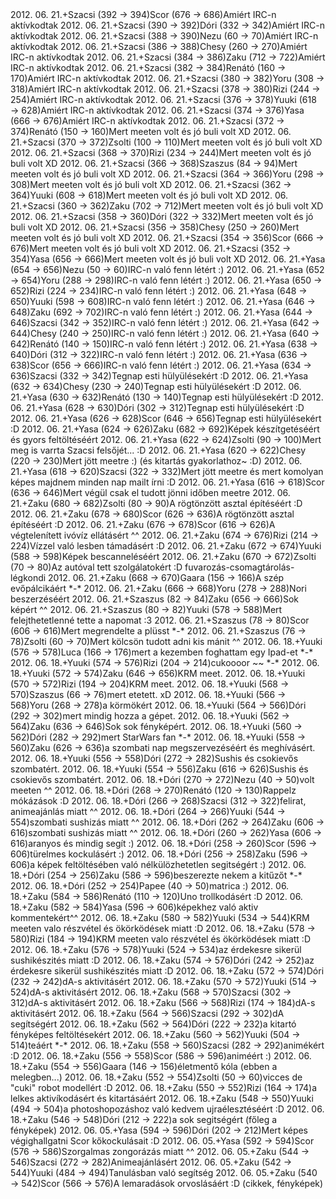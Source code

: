 <tr><td>2012. 06. 21.</td><td>+</td><td>Szacsi (392 &rarr; 394)</td><td>Scor (676 &rarr; 686)</td><td>Amiért IRC-n aktívkodtak</td></tr>
<tr><td>2012. 06. 21.</td><td>+</td><td>Szacsi (390 &rarr; 392)</td><td>Dóri (332 &rarr; 342)</td><td>Amiért IRC-n aktívkodtak</td></tr>
<tr><td>2012. 06. 21.</td><td>+</td><td>Szacsi (388 &rarr; 390)</td><td>Nezu (60 &rarr; 70)</td><td>Amiért IRC-n aktívkodtak</td></tr>
<tr><td>2012. 06. 21.</td><td>+</td><td>Szacsi (386 &rarr; 388)</td><td>Chesy (260 &rarr; 270)</td><td>Amiért IRC-n aktívkodtak</td></tr>
<tr><td>2012. 06. 21.</td><td>+</td><td>Szacsi (384 &rarr; 386)</td><td>Zaku (712 &rarr; 722)</td><td>Amiért IRC-n aktívkodtak</td></tr>
<tr><td>2012. 06. 21.</td><td>+</td><td>Szacsi (382 &rarr; 384)</td><td>Renátó (160 &rarr; 170)</td><td>Amiért IRC-n aktívkodtak</td></tr>
<tr><td>2012. 06. 21.</td><td>+</td><td>Szacsi (380 &rarr; 382)</td><td>Yoru (308 &rarr; 318)</td><td>Amiért IRC-n aktívkodtak</td></tr>
<tr><td>2012. 06. 21.</td><td>+</td><td>Szacsi (378 &rarr; 380)</td><td>Rizi (244 &rarr; 254)</td><td>Amiért IRC-n aktívkodtak</td></tr>
<tr><td>2012. 06. 21.</td><td>+</td><td>Szacsi (376 &rarr; 378)</td><td>Yuuki (618 &rarr; 628)</td><td>Amiért IRC-n aktívkodtak</td></tr>
<tr><td>2012. 06. 21.</td><td>+</td><td>Szacsi (374 &rarr; 376)</td><td>Yasa (666 &rarr; 676)</td><td>Amiért IRC-n aktívkodtak</td></tr>
<tr><td>2012. 06. 21.</td><td>+</td><td>Szacsi (372 &rarr; 374)</td><td>Renátó (150 &rarr; 160)</td><td>Mert meeten volt és jó buli volt XD</td></tr>
<tr><td>2012. 06. 21.</td><td>+</td><td>Szacsi (370 &rarr; 372)</td><td>Zsolti (100 &rarr; 110)</td><td>Mert meeten volt és jó buli volt XD</td></tr>
<tr><td>2012. 06. 21.</td><td>+</td><td>Szacsi (368 &rarr; 370)</td><td>Rizi (234 &rarr; 244)</td><td>Mert meeten volt és jó buli volt XD</td></tr>
<tr><td>2012. 06. 21.</td><td>+</td><td>Szacsi (366 &rarr; 368)</td><td>Szaszus (84 &rarr; 94)</td><td>Mert meeten volt és jó buli volt XD</td></tr>
<tr><td>2012. 06. 21.</td><td>+</td><td>Szacsi (364 &rarr; 366)</td><td>Yoru (298 &rarr; 308)</td><td>Mert meeten volt és jó buli volt XD</td></tr>
<tr><td>2012. 06. 21.</td><td>+</td><td>Szacsi (362 &rarr; 364)</td><td>Yuuki (608 &rarr; 618)</td><td>Mert meeten volt és jó buli volt XD</td></tr>
<tr><td>2012. 06. 21.</td><td>+</td><td>Szacsi (360 &rarr; 362)</td><td>Zaku (702 &rarr; 712)</td><td>Mert meeten volt és jó buli volt XD</td></tr>
<tr><td>2012. 06. 21.</td><td>+</td><td>Szacsi (358 &rarr; 360)</td><td>Dóri (322 &rarr; 332)</td><td>Mert meeten volt és jó buli volt XD</td></tr>
<tr><td>2012. 06. 21.</td><td>+</td><td>Szacsi (356 &rarr; 358)</td><td>Chesy (250 &rarr; 260)</td><td>Mert meeten volt és jó buli volt XD</td></tr>
<tr><td>2012. 06. 21.</td><td>+</td><td>Szacsi (354 &rarr; 356)</td><td>Scor (666 &rarr; 676)</td><td>Mert meeten volt és jó buli volt XD</td></tr>
<tr><td>2012. 06. 21.</td><td>+</td><td>Szacsi (352 &rarr; 354)</td><td>Yasa (656 &rarr; 666)</td><td>Mert meeten volt és jó buli volt XD</td></tr>
<tr><td>2012. 06. 21.</td><td>+</td><td>Yasa (654 &rarr; 656)</td><td>Nezu (50 &rarr; 60)</td><td>IRC-n való fenn létért :)</td></tr>
<tr><td>2012. 06. 21.</td><td>+</td><td>Yasa (652 &rarr; 654)</td><td>Yoru (288 &rarr; 298)</td><td>IRC-n való fenn létért :)</td></tr>
<tr><td>2012. 06. 21.</td><td>+</td><td>Yasa (650 &rarr; 652)</td><td>Rizi (224 &rarr; 234)</td><td>IRC-n való fenn létért :)</td></tr>
<tr><td>2012. 06. 21.</td><td>+</td><td>Yasa (648 &rarr; 650)</td><td>Yuuki (598 &rarr; 608)</td><td>IRC-n való fenn létért :)</td></tr>
<tr><td>2012. 06. 21.</td><td>+</td><td>Yasa (646 &rarr; 648)</td><td>Zaku (692 &rarr; 702)</td><td>IRC-n való fenn létért :)</td></tr>
<tr><td>2012. 06. 21.</td><td>+</td><td>Yasa (644 &rarr; 646)</td><td>Szacsi (342 &rarr; 352)</td><td>IRC-n való fenn létért :)</td></tr>
<tr><td>2012. 06. 21.</td><td>+</td><td>Yasa (642 &rarr; 644)</td><td>Chesy (240 &rarr; 250)</td><td>IRC-n való fenn létért :)</td></tr>
<tr><td>2012. 06. 21.</td><td>+</td><td>Yasa (640 &rarr; 642)</td><td>Renátó (140 &rarr; 150)</td><td>IRC-n való fenn létért :)</td></tr>
<tr><td>2012. 06. 21.</td><td>+</td><td>Yasa (638 &rarr; 640)</td><td>Dóri (312 &rarr; 322)</td><td>IRC-n való fenn létért :)</td></tr>
<tr><td>2012. 06. 21.</td><td>+</td><td>Yasa (636 &rarr; 638)</td><td>Scor (656 &rarr; 666)</td><td>IRC-n való fenn létért :)</td></tr>
<tr><td>2012. 06. 21.</td><td>+</td><td>Yasa (634 &rarr; 636)</td><td>Szacsi (332 &rarr; 342)</td><td>Tegnap esti hülyülésekért :D</td></tr>
<tr><td>2012. 06. 21.</td><td>+</td><td>Yasa (632 &rarr; 634)</td><td>Chesy (230 &rarr; 240)</td><td>Tegnap esti hülyülésekért :D</td></tr>
<tr><td>2012. 06. 21.</td><td>+</td><td>Yasa (630 &rarr; 632)</td><td>Renátó (130 &rarr; 140)</td><td>Tegnap esti hülyülésekért :D</td></tr>
<tr><td>2012. 06. 21.</td><td>+</td><td>Yasa (628 &rarr; 630)</td><td>Dóri (302 &rarr; 312)</td><td>Tegnap esti hülyülésekért :D</td></tr>
<tr><td>2012. 06. 21.</td><td>+</td><td>Yasa (626 &rarr; 628)</td><td>Scor (646 &rarr; 656)</td><td>Tegnap esti hülyülésekért :D</td></tr>
<tr><td>2012. 06. 21.</td><td>+</td><td>Yasa (624 &rarr; 626)</td><td>Zaku (682 &rarr; 692)</td><td>Képek készítgetéséért és gyors feltöltéséért</td></tr>
<tr><td>2012. 06. 21.</td><td>+</td><td>Yasa (622 &rarr; 624)</td><td>Zsolti (90 &rarr; 100)</td><td>Mert meg is varrta Szacsi felsőjét... :D</td></tr>
<tr><td>2012. 06. 21.</td><td>+</td><td>Yasa (620 &rarr; 622)</td><td>Chesy (220 &rarr; 230)</td><td>Mert jött meetre :) (és kitartás gyakorlathoz~ :D)</td></tr>
<tr><td>2012. 06. 21.</td><td>+</td><td>Yasa (618 &rarr; 620)</td><td>Szacsi (322 &rarr; 332)</td><td>Mert jött meetre és mert komolyan képes majdnem minden nap mailt írni :D</td></tr>
<tr><td>2012. 06. 21.</td><td>+</td><td>Yasa (616 &rarr; 618)</td><td>Scor (636 &rarr; 646)</td><td>Mert végül csak el tudott jönni időben meetre</td></tr>
<tr><td>2012. 06. 21.</td><td>+</td><td>Zaku (680 &rarr; 682)</td><td>Zsolti (80 &rarr; 90)</td><td>A rögtönzött asztal építéséért :D</td></tr>
<tr><td>2012. 06. 21.</td><td>+</td><td>Zaku (678 &rarr; 680)</td><td>Scor (626 &rarr; 636)</td><td>A rögtönzött asztal építéséért :D</td></tr>
<tr><td>2012. 06. 21.</td><td>+</td><td>Zaku (676 &rarr; 678)</td><td>Scor (616 &rarr; 626)</td><td>A végtelenített ivóvíz ellátásért ^^</td></tr>
<tr><td>2012. 06. 21.</td><td>+</td><td>Zaku (674 &rarr; 676)</td><td>Rizi (214 &rarr; 224)</td><td>Vízzel való lesben támadásért :D</td></tr>
<tr><td>2012. 06. 21.</td><td>+</td><td>Zaku (672 &rarr; 674)</td><td>Yuuki (588 &rarr; 598)</td><td>Képek bescanneléséért</td></tr>
<tr><td>2012. 06. 21.</td><td>+</td><td>Zaku (670 &rarr; 672)</td><td>Zsolti (70 &rarr; 80)</td><td>Az autóval tett szolgálatokért :D fuvarozás-csomagtárolás-légkondi</td></tr>
<tr><td>2012. 06. 21.</td><td>+</td><td>Zaku (668 &rarr; 670)</td><td>Gaara (156 &rarr; 166)</td><td>A szép evőpálcikáért *-*</td></tr>
<tr><td>2012. 06. 21.</td><td>+</td><td>Zaku (666 &rarr; 668)</td><td>Yoru (278 &rarr; 288)</td><td>Nori beszerzéséért</td></tr>
<tr><td>2012. 06. 21.</td><td>+</td><td>Szaszus (82 &rarr; 84)</td><td>Zaku (656 &rarr; 666)</td><td>Sok képért ^^</td></tr>
<tr><td>2012. 06. 21.</td><td>+</td><td>Szaszus (80 &rarr; 82)</td><td>Yuuki (578 &rarr; 588)</td><td>Mert felejthetetlenné tette a napomat :3</td></tr>
<tr><td>2012. 06. 21.</td><td>+</td><td>Szaszus (78 &rarr; 80)</td><td>Scor (606 &rarr; 616)</td><td>Mert megrendelte a plüsst *-*</td></tr>
<tr><td>2012. 06. 21.</td><td>+</td><td>Szaszus (76 &rarr; 78)</td><td>Zsolti (60 &rarr; 70)</td><td>Mert kölcsön tudott adni kis mánit ^^</td></tr>
<tr><td>2012. 06. 18.</td><td>+</td><td>Yuuki (576 &rarr; 578)</td><td>Luca (166 &rarr; 176)</td><td>mert a kezemben foghattam egy Ipad-et *-*</td></tr>
<tr><td>2012. 06. 18.</td><td>+</td><td>Yuuki (574 &rarr; 576)</td><td>Rizi (204 &rarr; 214)</td><td>cukoooor ~~ *-*</td></tr>
<tr><td>2012. 06. 18.</td><td>+</td><td>Yuuki (572 &rarr; 574)</td><td>Zaku (646 &rarr; 656)</td><td>KRM meet.</td></tr>
<tr><td>2012. 06. 18.</td><td>+</td><td>Yuuki (570 &rarr; 572)</td><td>Rizi (194 &rarr; 204)</td><td>KRM meet.</td></tr>
<tr><td>2012. 06. 18.</td><td>+</td><td>Yuuki (568 &rarr; 570)</td><td>Szaszus (66 &rarr; 76)</td><td>mert etetett. xD</td></tr>
<tr><td>2012. 06. 18.</td><td>+</td><td>Yuuki (566 &rarr; 568)</td><td>Yoru (268 &rarr; 278)</td><td>a körmökért</td></tr>
<tr><td>2012. 06. 18.</td><td>+</td><td>Yuuki (564 &rarr; 566)</td><td>Dóri (292 &rarr; 302)</td><td>mert mindig hozza a gépet.</td></tr>
<tr><td>2012. 06. 18.</td><td>+</td><td>Yuuki (562 &rarr; 564)</td><td>Zaku (636 &rarr; 646)</td><td>Sok sok fényképért.</td></tr>
<tr><td>2012. 06. 18.</td><td>+</td><td>Yuuki (560 &rarr; 562)</td><td>Dóri (282 &rarr; 292)</td><td>mert StarWars fan *-*</td></tr>
<tr><td>2012. 06. 18.</td><td>+</td><td>Yuuki (558 &rarr; 560)</td><td>Zaku (626 &rarr; 636)</td><td>a szombati nap megszervezéséért és meghívásért.</td></tr>
<tr><td>2012. 06. 18.</td><td>+</td><td>Yuuki (556 &rarr; 558)</td><td>Dóri (272 &rarr; 282)</td><td>Sushis és csokievős szombatért.</td></tr>
<tr><td>2012. 06. 18.</td><td>+</td><td>Yuuki (554 &rarr; 556)</td><td>Zaku (616 &rarr; 626)</td><td>Sushis és csokievős szombatért.</td></tr>
<tr><td>2012. 06. 18.</td><td>+</td><td>Dóri (270 &rarr; 272)</td><td>Nezu (40 &rarr; 50)</td><td>volt meeten ^^</td></tr>
<tr><td>2012. 06. 18.</td><td>+</td><td>Dóri (268 &rarr; 270)</td><td>Renátó (120 &rarr; 130)</td><td>Rappelz mókázások :D</td></tr>
<tr><td>2012. 06. 18.</td><td>+</td><td>Dóri (266 &rarr; 268)</td><td>Szacsi (312 &rarr; 322)</td><td>felirat, animeajánlás miatt ^^</td></tr>
<tr><td>2012. 06. 18.</td><td>+</td><td>Dóri (264 &rarr; 266)</td><td>Yuuki (544 &rarr; 554)</td><td>szombati sushizás miatt ^^</td></tr>
<tr><td>2012. 06. 18.</td><td>+</td><td>Dóri (262 &rarr; 264)</td><td>Zaku (606 &rarr; 616)</td><td>szombati sushizás miatt ^^</td></tr>
<tr><td>2012. 06. 18.</td><td>+</td><td>Dóri (260 &rarr; 262)</td><td>Yasa (606 &rarr; 616)</td><td>aranyos és mindig segít :)</td></tr>
<tr><td>2012. 06. 18.</td><td>+</td><td>Dóri (258 &rarr; 260)</td><td>Scor (596 &rarr; 606)</td><td>türelmes kockulásért :)</td></tr>
<tr><td>2012. 06. 18.</td><td>+</td><td>Dóri (256 &rarr; 258)</td><td>Zaku (596 &rarr; 606)</td><td>a képek feltöltésében való nélkülözhetetlen segitségért :)</td></tr>
<tr><td>2012. 06. 18.</td><td>+</td><td>Dóri (254 &rarr; 256)</td><td>Zaku (586 &rarr; 596)</td><td>beszerezte nekem a kitűzőt *-*</td></tr>
<tr><td>2012. 06. 18.</td><td>+</td><td>Dóri (252 &rarr; 254)</td><td>Papee (40 &rarr; 50)</td><td>matrica :) </td></tr>
<tr><td>2012. 06. 18.</td><td>+</td><td>Zaku (584 &rarr; 586)</td><td>Renátó (110 &rarr; 120)</td><td>Uno trollkodásért :D</td></tr>
<tr><td>2012. 06. 18.</td><td>+</td><td>Zaku (582 &rarr; 584)</td><td>Yasa (596 &rarr; 606)</td><td>képekhez való aktiv kommentekért^^</td></tr>
<tr><td>2012. 06. 18.</td><td>+</td><td>Zaku (580 &rarr; 582)</td><td>Yuuki (534 &rarr; 544)</td><td>KRM meeten valo részvétel és ökörködések miatt :D</td></tr>
<tr><td>2012. 06. 18.</td><td>+</td><td>Zaku (578 &rarr; 580)</td><td>Rizi (184 &rarr; 194)</td><td>KRM meeten valo részvétel és ökörködések miatt :D</td></tr>
<tr><td>2012. 06. 18.</td><td>+</td><td>Zaku (576 &rarr; 578)</td><td>Yuuki (524 &rarr; 534)</td><td>az érdekesre sikerül sushikészités miatt :D</td></tr>
<tr><td>2012. 06. 18.</td><td>+</td><td>Zaku (574 &rarr; 576)</td><td>Dóri (242 &rarr; 252)</td><td>az érdekesre sikerül sushikészités miatt :D</td></tr>
<tr><td>2012. 06. 18.</td><td>+</td><td>Zaku (572 &rarr; 574)</td><td>Dóri (232 &rarr; 242)</td><td>dA-s aktivitásért</td></tr>
<tr><td>2012. 06. 18.</td><td>+</td><td>Zaku (570 &rarr; 572)</td><td>Yuuki (514 &rarr; 524)</td><td>dA-s aktivitásért</td></tr>
<tr><td>2012. 06. 18.</td><td>+</td><td>Zaku (568 &rarr; 570)</td><td>Szacsi (302 &rarr; 312)</td><td>dA-s aktivitásért</td></tr>
<tr><td>2012. 06. 18.</td><td>+</td><td>Zaku (566 &rarr; 568)</td><td>Rizi (174 &rarr; 184)</td><td>dA-s aktivitásért</td></tr>
<tr><td>2012. 06. 18.</td><td>+</td><td>Zaku (564 &rarr; 566)</td><td>Szacsi (292 &rarr; 302)</td><td>dA segítségért</td></tr>
<tr><td>2012. 06. 18.</td><td>+</td><td>Zaku (562 &rarr; 564)</td><td>Dóri (222 &rarr; 232)</td><td>a kitartó fényképes feltöltésekért</td></tr>
<tr><td>2012. 06. 18.</td><td>+</td><td>Zaku (560 &rarr; 562)</td><td>Yuuki (504 &rarr; 514)</td><td>teáért *-*</td></tr>
<tr><td>2012. 06. 18.</td><td>+</td><td>Zaku (558 &rarr; 560)</td><td>Szacsi (282 &rarr; 292)</td><td>animékért  :D</td></tr>
<tr><td>2012. 06. 18.</td><td>+</td><td>Zaku (556 &rarr; 558)</td><td>Scor (586 &rarr; 596)</td><td>animéért :)</td></tr>
<tr><td>2012. 06. 18.</td><td>+</td><td>Zaku (554 &rarr; 556)</td><td>Gaara (146 &rarr; 156)</td><td>életmentő kóla (ebben a melegben...)</td></tr>
<tr><td>2012. 06. 18.</td><td>+</td><td>Zaku (552 &rarr; 554)</td><td>Zsolti (50 &rarr; 60)</td><td>vicces de &quot;cuki&quot; robot modellért :D</td></tr>
<tr><td>2012. 06. 18.</td><td>+</td><td>Zaku (550 &rarr; 552)</td><td>Rizi (164 &rarr; 174)</td><td>a lelkes aktivíkodásért és kitartásáért</td></tr>
<tr><td>2012. 06. 18.</td><td>+</td><td>Zaku (548 &rarr; 550)</td><td>Yuuki (494 &rarr; 504)</td><td>a photoshopozáshoz való kedvem ujraélesztéséért :D</td></tr>
<tr><td>2012. 06. 18.</td><td>+</td><td>Zaku (546 &rarr; 548)</td><td>Dóri (212 &rarr; 222)</td><td>a sok segitségért (főleg a fényképek)</td></tr>
<tr><td>2012. 06. 05.</td><td>+</td><td>Yasa (594 &rarr; 596)</td><td>Dóri (202 &rarr; 212)</td><td>Mert képes végighallgatni Scor kőkockulásait :D</td></tr>
<tr><td>2012. 06. 05.</td><td>+</td><td>Yasa (592 &rarr; 594)</td><td>Scor (576 &rarr; 586)</td><td>Szorgalmas zongorázás miatt ^^</td></tr>
<tr><td>2012. 06. 05.</td><td>+</td><td>Zaku (544 &rarr; 546)</td><td>Szacsi (272 &rarr; 282)</td><td>Animeajánlásért</td></tr>
<tr><td>2012. 06. 05.</td><td>+</td><td>Zaku (542 &rarr; 544)</td><td>Yuuki (484 &rarr; 494)</td><td>Tanulásban való segítség</td></tr>
<tr><td>2012. 06. 05.</td><td>+</td><td>Zaku (540 &rarr; 542)</td><td>Scor (566 &rarr; 576)</td><td>A lemaradások orvoslásáért :D (cikkek, fényképek)</td></tr>
